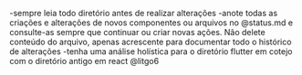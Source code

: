 -sempre leia todo diretório antes de realizar alterações 
-anote todas as criações e alterações de novos componentes ou arquivos no @status.md e consulte-as sempre que continuar ou criar novas ações. Não delete conteúdo do arquivo, apenas acrescente para documentar todo o histórico de alterações
-tenha uma análise holística para o diretório flutter em cotejo com o diretório antigo em react @litgo6
